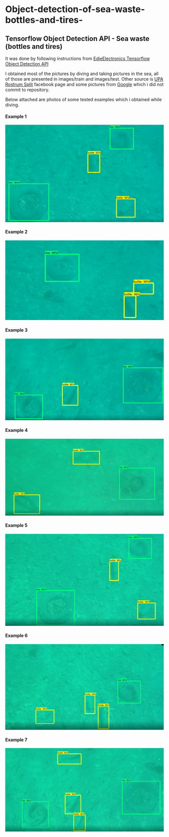 # Object-detection-of-sea-waste-bottles-and-tires-
## Tensorflow Object Detection API - Sea waste (bottles and tires) 

It was done by following instructions from [EdjeElectronics Tensorflow Object Detection API](https://github.com/EdjeElectronics/TensorFlow-Object-Detection-API-Tutorial-Train-Multiple-Objects-Windows-10)

I obtained most of the pictures by diving and taking pictures in the sea, all of those are presented in images/train and images/test. 
Other source is [UPA Rostrum Split](https://www.facebook.com/uparostrum/) facebook page and some pictures from [Google](https://www.google.com/) which i did not commit to repository.

Below attached are photos of some tested examples  which i obtained while diving.

#### Example 1
![](img/tb_test.jpg)

#### Example 2
![](img/tb_test2.jpg)

#### Example 3
![](img/tb_test3.jpg)

#### Example 4
![](img/tb_test4.jpg)

#### Example 5
![](img/tb_test5.jpg)

#### Example 6
![](img/tb_test6.jpg)

#### Example 7
![](img/tb_test7.jpg)

